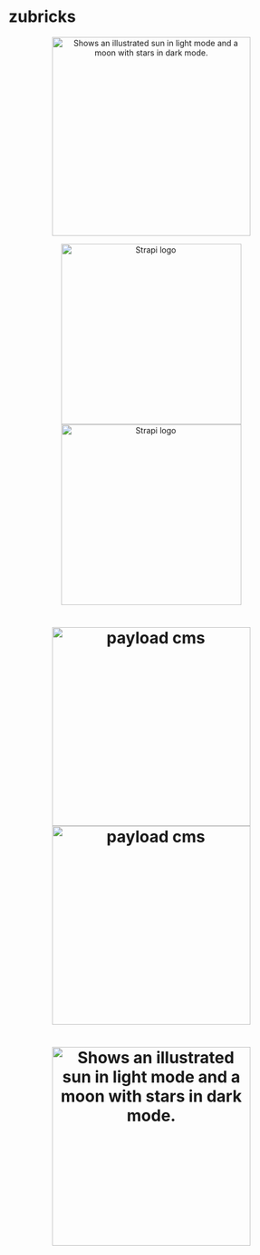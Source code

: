 # zubricks

<p align="center">
  <a href="https://payloadcms.com">
    <picture>
      <source media="(prefers-color-scheme: dark)" srcset="https://raw.githubusercontent.com/payloadcms/payload/master/src/admin/assets/images/payload-logo-light.svg">
      <source media="(prefers-color-scheme: light)" srcset="https://raw.githubusercontent.com/payloadcms/payload/master/src/admin/assets/images/payload-logo-dark.svg">
      <img width="350" alt="Shows an illustrated sun in light mode and a moon with stars in dark mode." src="https://raw.githubusercontent.com/payloadcms/payload/master/src/admin/assets/images/payload-logo-dark.svg">
</picture>
  </a>
</p>

<p align="center">
  <a href="https://strapi.io/#gh-light-mode-only">
    <img src="https://strapi.io/assets/strapi-logo-dark.svg" width="318px" alt="Strapi logo" />
  </a>
  <a href="https://strapi.io/#gh-dark-mode-only">
    <img src="https://strapi.io/assets/strapi-logo-light.svg" width="318px" alt="Strapi logo" />
  </a>
</p>

<h1 align="center">
  <img width="350" src="https://raw.githubusercontent.com/payloadcms/payload/master/src/admin/assets/images/payload-logo-dark.svg#gh-light-mode-only" alt="payload cms">
  <img width="350" src="https://raw.githubusercontent.com/payloadcms/payload/master/src/admin/assets/images/payload-logo-light.svg#gh-dark-mode-only" alt="payload cms">
</h1>

<h1 align="center">
  <a href="https://payloadcms.com">
    <picture>
      <source media="(prefers-color-scheme: dark)" srcset="https://raw.githubusercontent.com/payloadcms/payload/master/src/admin/assets/images/payload-logo-light.svg">
      <img width="350" alt="Shows an illustrated sun in light mode and a moon with stars in dark mode." src="https://raw.githubusercontent.com/payloadcms/payload/master/src/admin/assets/images/payload-logo-dark.svg">
</picture>
  </a>
</h1>
